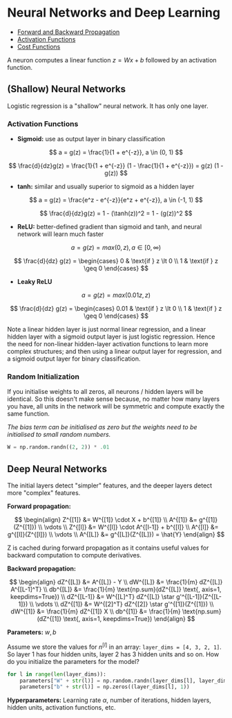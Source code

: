 # Neural Networks and Deep Learning

- [Forward and Backward Propagation](https://jonaslalin.com/2021/12/10/feedforward-neural-networks-part-1/)
- [Activation Functions](https://jonaslalin.com/2021/12/21/feedforward-neural-networks-part-2/)
- [Cost Functions](https://jonaslalin.com/2021/12/22/feedforward-neural-networks-part-3/)

A neuron computes a linear function $z = Wx + b$ followed by an activation function.

## (Shallow) Neural Networks

Logistic regression is a "shallow" neural network. It has only one layer.

### Activation Functions

- **Sigmoid:** use as output layer in binary classification

$$
a = g(z) = \frac{1}{1 + e^{-z}}, a \in (0, 1)
$$

$$
\frac{d}{dz}g(z) = \frac{1}{1 + e^{-z}} (1 - \frac{1}{1 + e^{-z}}) = g(z) (1 - g(z))
$$

- **tanh:** similar and usually superior to sigmoid as a hidden layer

$$
a = g(z) = \frac{e^z - e^{-z}}{e^z + e^{-z}}, a \in (-1, 1)
$$

$$
\frac{d}{dz}g(z) = 1 - (\tanh(z))^2 = 1 - (g(z))^2
$$

- **ReLU:** better-defined gradient than sigmoid and tanh, and neural network will learn much faster

$$
a = g(z) = max(0, z), a \in [0, \infty)
$$

$$
\frac{d}{dz} g(z) =
\begin{cases}
  0 & \text{if } z \lt 0 \\
  1 & \text{if } z \geq 0
\end{cases}
$$

- **Leaky ReLU**

$$
a = g(z) = max(0.01z, z)
$$

$$
\frac{d}{dz} g(z) =
\begin{cases}
  0.01 & \text{if } z \lt 0 \\
  1 & \text{if } z \geq 0
\end{cases}
$$

Note a linear hidden layer is just normal linear regression, and a linear hidden layer with a sigmoid output layer is just logistic regression. Hence the need for non-linear hidden-layer activation functions to learn more complex structures; and then using a linear output layer for regression, and a sigmoid output layer for binary classification.

### Random Initialization

If you initialise weights to all zeros, all neurons / hidden layers will be identical. So this doesn't make sense because, no matter how many layers you have, all units in the network will be symmetric and compute exactly the same function.

*The bias term can be initialised as zero but the weights need to be initialised to small random numbers.*

```python
W = np.random.randn((2, 2)) * .01
```

## Deep Neural Networks

The initial layers detect "simpler" features, and the deeper layers detect more "complex" features.

**Forward propagation:**

$$
\begin{align}
Z^{[1]} &= W^{[1]} \cdot X + b^{[1]} \\
A^{[1]} &= g^{[1]}(Z^{[1]}) \\
\vdots \\
Z^{[l]} &= W^{[l]} \cdot A^{[l-1]} + b^{[l]} \\
A^{[l]} &= g^{[l]}(Z^{[l]}) \\
\vdots \\
A^{[L]} &= g^{[L]}(Z^{[L]}) = \hat{Y}
\end{align}
$$

Z is cached during forward propagation as it contains useful values for backward computation to compute derivatives.

**Backward propagation:**

$$
\begin{align}
dZ^{[L]} &= A^{[L]} - Y \\
dW^{[L]} &= \frac{1}{m} dZ^{[L]} A^{[L-1]^T} \\
db^{[L]} &= \frac{1}{m} \text{np.sum}(dZ^{[L]} \text{, axis=1, keepdims=True}) \\
dZ^{[L-1]} &= W^{[L]^T} dZ^{[L]} \star g'^{[L-1]}(Z^{[L-1]}) \\
\vdots \\
dZ^{[1]} &= W^{[2]^T} dZ^{[2]} \star g'^{[1]}(Z^{[1]}) \\
dW^{[1]} &= \frac{1}{m} dZ^{[1]} X \\
db^{[1]} &= \frac{1}{m} \text{np.sum}(dZ^{[1]} \text{, axis=1, keepdims=True})
\end{align}
$$

**Parameters:** $w, b$

Assume we store the values for $n^{[l]}$ in an array: `layer_dims = [4, 3, 2, 1]`. So layer 1 has four hidden units, layer 2 has 3 hidden units and so on. How do you initialize the parameters for the model?

```python
for l in range(len(layer_dims)):
    parameters["W" + str(l)] = np.random.randn(layer_dims[l], layer_dims[l-1]) * 0.01
    parameters["b" + str(l)] = np.zeros((layer_dims[l], 1))
```

**Hyperparameters:** Learning rate $\alpha$, number of iterations, hidden layers, hidden units, activation functions, etc.
